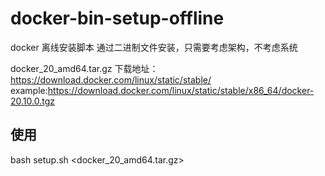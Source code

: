 # docker-bin-setup-offline
docker 离线安装脚本
通过二进制文件安装，只需要考虑架构，不考虑系统

docker_20_amd64.tar.gz 下载地址：https://download.docker.com/linux/static/stable/
example:https://download.docker.com/linux/static/stable/x86_64/docker-20.10.0.tgz

## 使用
bash setup.sh <docker_20_amd64.tar.gz>
